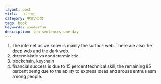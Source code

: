 ```yaml
---
layout: post
title: 一日十句
category: 中文/英文
tags: book
keywords: wonderfan
description: ten sentences one day
---
```


1. The internet as we know is mainly the surface web. There are also the deep web and the dark web.
2. deterministic vs nondeterministic
3. blockchain, keychain
4.  financial success is due to 15 percent technical skill, the remaining 85 percent being due to the ability to express ideas and arouse enthusiasm among people.
